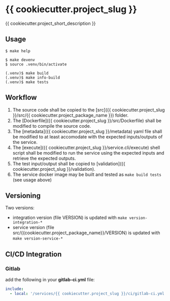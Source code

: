 # {{ cookiecutter.project_slug }}

{{ cookiecutter.project_short_description }}

## Usage

```console
$ make help

$ make devenv
$ source .venv/bin/activate

(.venv)$ make build
(.venv)$ make info-build
(.venv)$ make tests
```

## Workflow

1. The source code shall be copied to the [src]({{ cookiecutter.project_slug }}/src/{{ cookiecutter.project_package_name }}) folder.
1. The [Dockerfile]({{ cookiecutter.project_slug }}/src/Dockerfile) shall be modified to compile the source code.
2. The [metadata]({{ cookiecutter.project_slug }}/metadata) yaml file shall be modified to at least accomodate with the expected inputs/outputs of the service.
3. The [execute]({{ cookiecutter.project_slug }}/service.cli/execute) shell script shall be modified to run the service using the expected inputs and retrieve the expected outputs.
4. The test input/output shall be copied to [validation]({{ cookiecutter.project_slug }}/validation).
5. The service docker image may be built and tested as ``make build tests`` (see usage above)

## Versioning

Two versions:

- integration version (file VERSION) is updated with ``make version-integration-*``
- service version (file src/{{cookiecutter.project_package_name}}/VERSION) is updated with ``make version-service-*``

## CI/CD Integration

### Gitlab

add the following in your __gitlab-ci.yml__ file:

```yaml
include:
  - local: '/services/{{ cookiecutter.project_slug }}/ci/gitlab-ci.yml'
```
